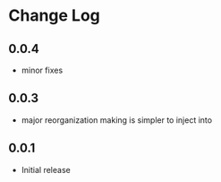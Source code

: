 # Change Log

## 0.0.4

- minor fixes

## 0.0.3

- major reorganization making is simpler to inject into

## 0.0.1

- Initial release

